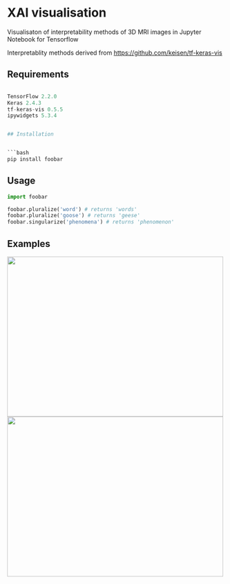 # XAI visualisation

Visualisaton of interpretability methods of 3D MRI images in Jupyter Notebook for Tensorflow

Interpretablity methods derived from https://github.com/keisen/tf-keras-vis

## Requirements

```python

TensorFlow 2.2.0
Keras 2.4.3
tf-keras-vis 0.5.5
ipywidgets 5.3.4


## Installation


```bash
pip install foobar
```

## Usage

```python
import foobar

foobar.pluralize('word') # returns 'words'
foobar.pluralize('goose') # returns 'geese'
foobar.singularize('phenomena') # returns 'phenomenon'
```

## Examples

<img src="https://user-images.githubusercontent.com/51263484/112847968-e290a300-90a7-11eb-840b-3dd4f307e55c.JPG" width="500" height="370"> 
<img src="https://user-images.githubusercontent.com/51263484/112847976-e3c1d000-90a7-11eb-909f-e7f89222335f.JPG" width="500" height="370"> 








